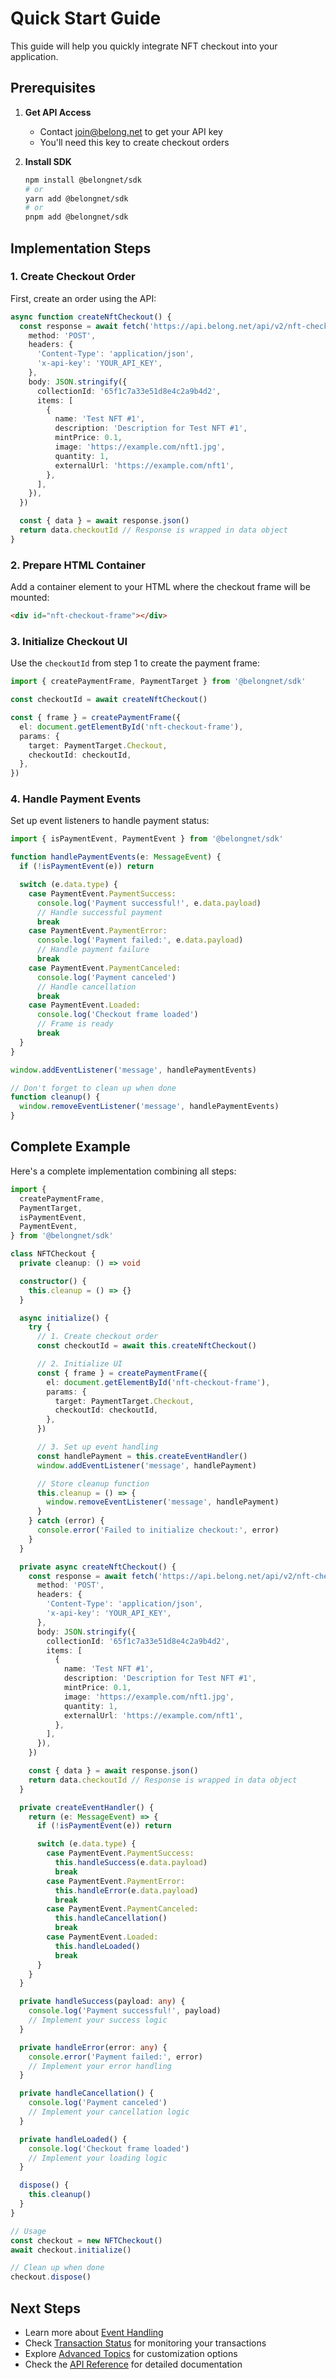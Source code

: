 # Quick Start Guide

This guide will help you quickly integrate NFT checkout into your application.

## Prerequisites

1. **Get API Access**

   - Contact [join@belong.net](mailto:join@belong.net) to get your API key
   - You'll need this key to create checkout orders

2. **Install SDK**
   ```bash
   npm install @belongnet/sdk
   # or
   yarn add @belongnet/sdk
   # or
   pnpm add @belongnet/sdk
   ```

## Implementation Steps

### 1. Create Checkout Order

First, create an order using the API:

```typescript
async function createNftCheckout() {
  const response = await fetch('https://api.belong.net/api/v2/nft-checkout', {
    method: 'POST',
    headers: {
      'Content-Type': 'application/json',
      'x-api-key': 'YOUR_API_KEY',
    },
    body: JSON.stringify({
      collectionId: '65f1c7a33e51d8e4c2a9b4d2',
      items: [
        {
          name: 'Test NFT #1',
          description: 'Description for Test NFT #1',
          mintPrice: 0.1,
          image: 'https://example.com/nft1.jpg',
          quantity: 1,
          externalUrl: 'https://example.com/nft1',
        },
      ],
    }),
  })

  const { data } = await response.json()
  return data.checkoutId // Response is wrapped in data object
}
```

### 2. Prepare HTML Container

Add a container element to your HTML where the checkout frame will be mounted:

```html
<div id="nft-checkout-frame"></div>
```

### 3. Initialize Checkout UI

Use the `checkoutId` from step 1 to create the payment frame:

```typescript
import { createPaymentFrame, PaymentTarget } from '@belongnet/sdk'

const checkoutId = await createNftCheckout()

const { frame } = createPaymentFrame({
  el: document.getElementById('nft-checkout-frame'),
  params: {
    target: PaymentTarget.Checkout,
    checkoutId: checkoutId,
  },
})
```

### 4. Handle Payment Events

Set up event listeners to handle payment status:

```typescript
import { isPaymentEvent, PaymentEvent } from '@belongnet/sdk'

function handlePaymentEvents(e: MessageEvent) {
  if (!isPaymentEvent(e)) return

  switch (e.data.type) {
    case PaymentEvent.PaymentSuccess:
      console.log('Payment successful!', e.data.payload)
      // Handle successful payment
      break
    case PaymentEvent.PaymentError:
      console.log('Payment failed:', e.data.payload)
      // Handle payment failure
      break
    case PaymentEvent.PaymentCanceled:
      console.log('Payment canceled')
      // Handle cancellation
      break
    case PaymentEvent.Loaded:
      console.log('Checkout frame loaded')
      // Frame is ready
      break
  }
}

window.addEventListener('message', handlePaymentEvents)

// Don't forget to clean up when done
function cleanup() {
  window.removeEventListener('message', handlePaymentEvents)
}
```

## Complete Example

Here's a complete implementation combining all steps:

```typescript
import {
  createPaymentFrame,
  PaymentTarget,
  isPaymentEvent,
  PaymentEvent,
} from '@belongnet/sdk'

class NFTCheckout {
  private cleanup: () => void

  constructor() {
    this.cleanup = () => {}
  }

  async initialize() {
    try {
      // 1. Create checkout order
      const checkoutId = await this.createNftCheckout()

      // 2. Initialize UI
      const { frame } = createPaymentFrame({
        el: document.getElementById('nft-checkout-frame'),
        params: {
          target: PaymentTarget.Checkout,
          checkoutId: checkoutId,
        },
      })

      // 3. Set up event handling
      const handlePayment = this.createEventHandler()
      window.addEventListener('message', handlePayment)

      // Store cleanup function
      this.cleanup = () => {
        window.removeEventListener('message', handlePayment)
      }
    } catch (error) {
      console.error('Failed to initialize checkout:', error)
    }
  }

  private async createNftCheckout() {
    const response = await fetch('https://api.belong.net/api/v2/nft-checkout', {
      method: 'POST',
      headers: {
        'Content-Type': 'application/json',
        'x-api-key': 'YOUR_API_KEY',
      },
      body: JSON.stringify({
        collectionId: '65f1c7a33e51d8e4c2a9b4d2',
        items: [
          {
            name: 'Test NFT #1',
            description: 'Description for Test NFT #1',
            mintPrice: 0.1,
            image: 'https://example.com/nft1.jpg',
            quantity: 1,
            externalUrl: 'https://example.com/nft1',
          },
        ],
      }),
    })

    const { data } = await response.json()
    return data.checkoutId // Response is wrapped in data object
  }

  private createEventHandler() {
    return (e: MessageEvent) => {
      if (!isPaymentEvent(e)) return

      switch (e.data.type) {
        case PaymentEvent.PaymentSuccess:
          this.handleSuccess(e.data.payload)
          break
        case PaymentEvent.PaymentError:
          this.handleError(e.data.payload)
          break
        case PaymentEvent.PaymentCanceled:
          this.handleCancellation()
          break
        case PaymentEvent.Loaded:
          this.handleLoaded()
          break
      }
    }
  }

  private handleSuccess(payload: any) {
    console.log('Payment successful!', payload)
    // Implement your success logic
  }

  private handleError(error: any) {
    console.error('Payment failed:', error)
    // Implement your error handling
  }

  private handleCancellation() {
    console.log('Payment canceled')
    // Implement your cancellation logic
  }

  private handleLoaded() {
    console.log('Checkout frame loaded')
    // Implement your loading logic
  }

  dispose() {
    this.cleanup()
  }
}

// Usage
const checkout = new NFTCheckout()
await checkout.initialize()

// Clean up when done
checkout.dispose()
```

## Next Steps

- Learn more about [Event Handling](./events.md)
- Check [Transaction Status](./checkout.md#getting-transaction-status) for monitoring your transactions
- Explore [Advanced Topics](./advanced.md) for customization options
- Check the [API Reference](./api-reference.md) for detailed documentation
